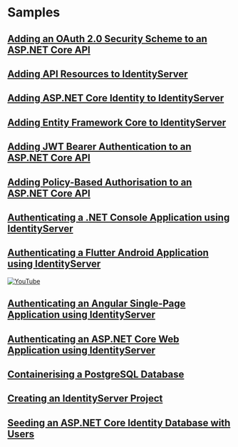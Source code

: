 # Samples

## [Adding an OAuth 2.0 Security Scheme to an ASP.NET Core API](./adding-an-oauth2-security-scheme-to-an-aspnet-core-api)

## [Adding API Resources to IdentityServer](./adding-api-resources-to-identityserver)

## [Adding ASP.NET Core Identity to IdentityServer](./adding-aspnet-core-identity-to-identityserver)

## [Adding Entity Framework Core to IdentityServer](./adding-entity-framework-core-to-identityserver)

## [Adding JWT Bearer Authentication to an ASP.NET Core API](./adding-jwt-bearer-authentication-to-an-aspnet-core-api)

## [Adding Policy-Based Authorisation to an ASP.NET Core API](./adding-policy-based-authorisation-to-an-aspnet-core-api)

## [Authenticating a .NET Console Application using IdentityServer](./authenticating-a-dotnet-console-application-using-identityserver)

## [Authenticating a Flutter Android Application using IdentityServer](./authenticating-a-flutter-android-application-using-identityserver)

[![YouTube](https://img.youtube.com/vi/Qai1AKptnZo/0.jpg)](https://www.youtube.com/watch?v=Qai1AKptnZo)

## [Authenticating an Angular Single-Page Application using IdentityServer](./authenticating-an-angular-single-page-application-using-identityserver)

## [Authenticating an ASP.NET Core Web Application using IdentityServer](./authenticating-an-aspnet-core-web-application-using-identityserver)

## [Containerising a PostgreSQL Database](./containerising-a-postgresql-database)

## [Creating an IdentityServer Project](./creating-an-identityserver-project)

## [Seeding an ASP.NET Core Identity Database with Users](./seeding-an-aspnet-core-identity-database-with-users)
